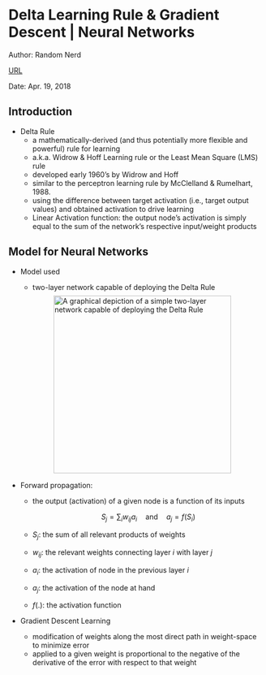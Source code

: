 # Delta Learning Rule & Gradient Descent | Neural Networks

Author: Random Nerd

[URL](https://medium.com/@neuralnets/delta-learning-rule-gradient-descent-neural-networks-f880c168a804)

Date: Apr. 19, 2018

## Introduction

+ Delta Rule
  + a mathematically-derived (and thus potentially more flexible and powerful) rule for learning
  + a.k.a. Widrow & Hoff Learning rule or the Least Mean Square (LMS) rule
  + developed early 1960’s by Widrow and Hoff
  + similar to the perceptron learning rule by McClelland & Rumelhart, 1988.
  + using the difference between target activation (i.e., target output values) and obtained activation to drive learning
  + Linear Activation function: the output node’s activation is simply equal to the sum of the network’s respective input/weight products


## Model for Neural Networks

+ Model used
  + two-layer network capable of deploying the Delta Rule

  <div style="margin: 0.5em; display: flex; justify-content: center; align-items: center; flex-flow: row wrap;">
    <a href="https://medium.com/@neuralnets/delta-learning-rule-gradient-descent-neural-networks-f880c168a804" ismap target="_blank">
      <img src="https://miro.medium.com/max/1156/1*mKJG6c8gHPOpc6oCf7DlHw.jpeg" style="margin: 0.1em;" alt="A graphical depiction of a simple two-layer network capable of deploying the Delta Rule" title="A graphical depiction of a simple two-layer network capable of deploying the Delta Rule" width=350>
    </a>
  </div>

+ Forward propagation:
  + the output (activation) of a given node is a function of its inputs
  
    $$S_j = \sum_i w_{ij}a_i \quad \text{and} \quad a_j = f(S_i)$$

  + $S_j$: the sum of all relevant products of weights
  + $w_{ij}$: the relevant weights connecting layer $i$ with layer $j$
  + $a_i$: the activation of node in the previous layer $i$
  + $a_j$: the activation of the node at hand
  + $f(.)$: the activation function

+ Gradient Descent Learning  
  + modification of weights along the most direct path in weight-space to minimize error
  + applied to a given weight is proportional to the negative of the derivative of the error with respect to that weight





